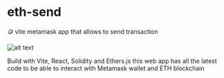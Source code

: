 # eth-send
🪙 vite metamask app that allows to send transaction

![alt text]([https://github.com/picozzimichele/[reponame]/blob/[branch]/image.jpg](https://github.com/picozzimichele/picodepaperis/blob/main/public/images/projects/eth-card.png)?raw=true)

Build with Vite, React, Solidity and Ethers.js this web app has all the latest code to be able to interact with Metamask wallet and ETH blockchain
